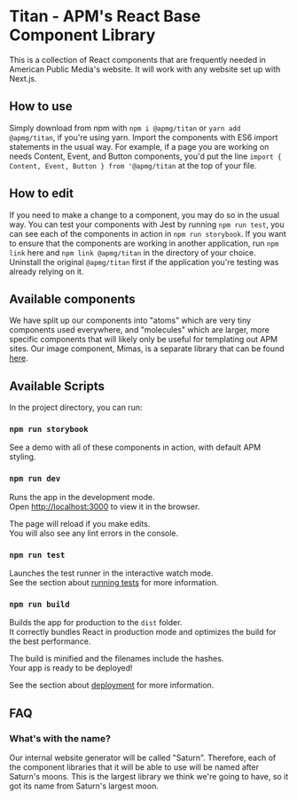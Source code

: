 # Titan - APM's React Base Component Library

This is a collection of React components that are frequently needed in American Public Media's website. It will work with any website set up with Next.js.

## How to use

Simply download from npm with `npm i @apmg/titan` or `yarn add @apmg/titan`, if you're using yarn. Import the components with ES6 import statements in the usual way. For example, if a page you are working on needs Content, Event, and Button components, you'd put the line `import { Content, Event, Button } from '@apmg/titan` at the top of your file.

## How to edit

If you need to make a change to a component, you may do so in the usual way. You can test your components with Jest by running `npm run test`, you can see each of the components in action in `npm run storybook`. If you want to ensure that the components are working in another application, run `npm link` here and `npm link @apmg/titan` in the directory of your choice. Uninstall the original `@apmg/titan` first if the application you're testing was already relying on it.

## Available components

We have split up our components into "atoms" which are very tiny components used everywhere, and "molecules" which are larger, more specific components that will likely only be useful for templating out APM sites. Our image component, Mimas, is a separate library that can be found [here](https://www.npmjs.com/package/apm-mimas).

## Available Scripts

In the project directory, you can run:

### `npm run storybook`

See a demo with all of these components in action, with default APM styling.

### `npm run dev`

Runs the app in the development mode.<br>
Open [http://localhost:3000](http://localhost:3000) to view it in the browser.

The page will reload if you make edits.<br>
You will also see any lint errors in the console.

### `npm run test`

Launches the test runner in the interactive watch mode.<br>
See the section about [running tests](https://facebook.github.io/create-react-app/docs/running-tests) for more information.

### `npm run build`

Builds the app for production to the `dist` folder.<br>
It correctly bundles React in production mode and optimizes the build for the best performance.

The build is minified and the filenames include the hashes.<br>
Your app is ready to be deployed!

See the section about [deployment](https://facebook.github.io/create-react-app/docs/deployment) for more information.

## FAQ

### What's with the name?

Our internal website generator will be called "Saturn". Therefore, each of the component libraries that it will be able to use will be named after Saturn's moons. This is the largest library we think we're going to have, so it got its name from Saturn's largest moon.